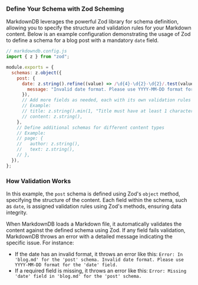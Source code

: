 ### Define Your Schema with Zod Scheming

MarkdownDB leverages the powerful Zod library for schema definition, allowing you to specify the structure and validation rules for your Markdown content. Below is an example configuration demonstrating the usage of Zod to define a schema for a blog post with a mandatory `date` field.

```javascript
// markdowndb.config.js
import { z } from "zod";

module.exports = {
  schemas: z.object({
    post: {
      date: z.string().refine((value) => /\d{4}-\d{2}-\d{2}/.test(value), {
        message: "Invalid date format. Please use YYYY-MM-DD format for the 'date' field.",
      }),
      // Add more fields as needed, each with its own validation rules
      // Example:
      // title: z.string().min(1, "Title must have at least 1 character"),
      // content: z.string(),
    },
    // Define additional schemas for different content types
    // Example:
    // page: {
    //   author: z.string(),
    //   text: z.string(),
    // },
  }),
};
```

### How Validation Works

In this example, the `post` schema is defined using Zod's `object` method, specifying the structure of the content. Each field within the schema, such as `date`, is assigned validation rules using Zod's methods, ensuring data integrity.

When MarkdownDB loads a Markdown file, it automatically validates the content against the defined schema using Zod. If any field fails validation, MarkdownDB throws an error with a detailed message indicating the specific issue. For instance:

- If the date has an invalid format, it throws an error like this: `Error: In 'blog.md' for the 'post' schema. Invalid date format. Please use YYYY-MM-DD format for the 'date' field.`
- If a required field is missing, it throws an error like this: `Error: Missing 'date' field in 'blog.md' for the 'post' schema.`
